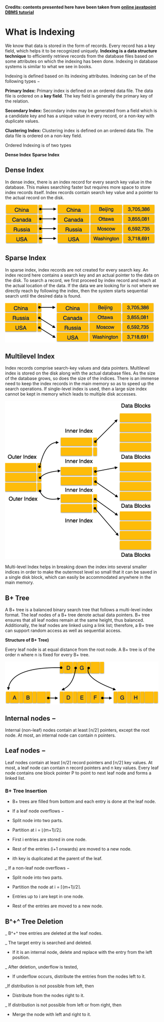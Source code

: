 **Credits: contents presented here have been taken from [online javatpoint DBMS tutorial](https://www.javatpoint.com/dbms-three-schema-architecture)**

# What is Indexing

We know that data is stored in the form of records. Every record has a key field, which helps it to be recognized uniquely.
**Indexing is a data structure technique** to efficiently retrieve records from the database files based on some attributes on which the indexing has been done. Indexing in database systems is similar to what we see in books.

Indexing is defined based on its indexing attributes. Indexing can be of the following types −

**Primary Index:**  Primary index is defined on an ordered data file. The data file is ordered on a **key field**. The key field is generally the primary key of the relation.

**Secondary Index:**  Secondary index may be generated from a field which is a candidate key and has a unique value in every record, or a non-key with duplicate values.

**Clustering Index:**  Clustering index is defined on an ordered data file. The data file is ordered on a non-key field.

Ordered Indexing is of two types

**Dense Index**
**Sparse Index**

## Dense Index

In dense index, there is an index record for every search key value in the database. This makes searching faster but requires more space to store index records itself. Index records contain search key value and a pointer to the actual record on the disk.

![Dense Index](../figures/dense_index.png)

## Sparse Index

In sparse index, index records are not created for every search key. An index record here contains a search key and an actual pointer to the data on the disk. To search a record, we first proceed by index record and reach at the actual location of the data. If the data we are looking for is not where we directly reach by following the index, then the system starts sequential search until the desired data is found.

![Sparse Index](../figures/sparse_index.png)

## Multilevel Index

Index records comprise search-key values and data pointers. Multilevel index is stored on the disk along with the actual database files. As the size of the database grows, so does the size of the indices. There is an immense need to keep the index records in the main memory so as to speed up the search operations. If single-level index is used, then a large size index cannot be kept in memory which leads to multiple disk accesses.

![Multi-level Index](../figures/multi_level_index.png)

Multi-level Index helps in breaking down the index into several smaller indices in order to make the outermost level so small that it can be saved in a single disk block, which can easily be accommodated anywhere in the main memory.

## B+ Tree

A B+ tree is a balanced binary search tree that follows a multi-level index format. The leaf nodes of a B+ tree denote actual data pointers. B+ tree ensures that all leaf nodes remain at the same height, thus balanced. Additionally, the leaf nodes are linked using a link list; therefore, a B+ tree can support random access as well as sequential access.

**Structure of B+ Tree)**

Every leaf node is at equal distance from the root node. A B+ tree is of the order n where n is fixed for every B+ tree.

![B+ tree](../figures/b_plus_tree.png)

## Internal nodes −

Internal (non-leaf) nodes contain at least ⌈n/2⌉ pointers, except the root node.
At most, an internal node can contain n pointers.

## Leaf nodes −

Leaf nodes contain at least ⌈n/2⌉ record pointers and ⌈n/2⌉ key values.
At most, a leaf node can contain n record pointers and n key values.
Every leaf node contains one block pointer P to point to next leaf node and forms a linked list.

### B+ Tree Insertion

- B+ trees are filled from bottom and each entry is done at the leaf node.

- If a leaf node overflows −

 + Split node into two parts.

 + Partition at i = ⌊(m+1)/2⌋.

 + First i entries are stored in one node.

 + Rest of the entries (i+1 onwards) are moved to a new node.

 + ith key is duplicated at the parent of the leaf.

_ If a non-leaf node overflows −

 + Split node into two parts.

 + Partition the node at i = ⌈(m+1)/2⌉.

 + Entries up to i are kept in one node.

 + Rest of the entries are moved to a new node.


## B^+^ Tree Deletion

_ B^+^ tree entries are deleted at the leaf nodes.

_ The target entry is searched and deleted.

+ If it is an internal node, delete and replace with the entry from the left position.

_ After deletion, underflow is tested,

+ If underflow occurs, distribute the entries from the nodes left to it.

_If distribution is not possible from left, then 

+ Distribute from the nodes right to it.

_ If distribution is not possible from left or from right, then

+ Merge the node with left and right to it.
